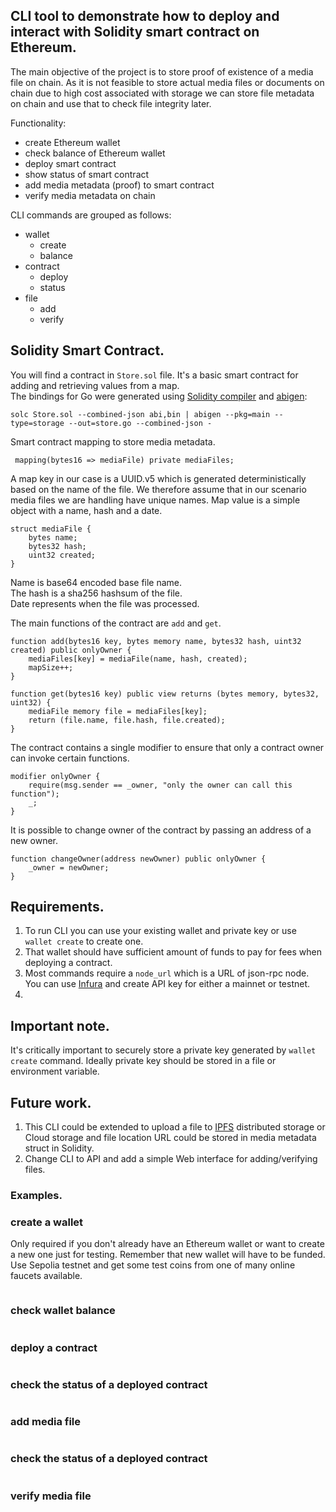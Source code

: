 ## CLI tool to demonstrate how to deploy and interact with Solidity smart contract on Ethereum.

The main objective of the project is to store proof of existence of a media file on chain.
As it is not feasible to store actual media files or documents on chain due to high cost associated with storage
we can store file metadata on chain and use that to check file integrity later.

Functionality:
- create Ethereum wallet
- check balance of Ethereum wallet
- deploy smart contract
- show status of smart contract
- add media metadata (proof) to smart contract
- verify media metadata on chain

CLI commands are grouped as follows:
- wallet
  - create
  - balance
- contract
  - deploy
  - status
- file
  - add
  - verify

## Solidity Smart Contract.
You will find a contract in ```Store.sol``` file. It's a basic smart contract for adding and retrieving values from a map.  
The bindings for Go were generated using [Solidity compiler](https://docs.soliditylang.org/en/v0.8.9/installing-solidity.html) 
and [abigen](https://geth.ethereum.org/docs/tools/abigen):
```shell
solc Store.sol --combined-json abi,bin | abigen --pkg=main --type=storage --out=store.go --combined-json - 
 ```

Smart contract mapping to store media metadata.
```solidity
 mapping(bytes16 => mediaFile) private mediaFiles;
```
A map key in our case is a UUID.v5 which is generated deterministically based on the name of the file. We therefore assume that
in our scenario media files we are handling have unique names.
Map value is a simple object with a name, hash and a date.  
```solidity
struct mediaFile {
    bytes name;
    bytes32 hash;
    uint32 created;
}
```
Name is base64 encoded base file name.  
The hash is a sha256 hashsum of the file.  
Date represents when the file was processed.  

The main functions of the contract are ```add``` and ```get```.
```solidity
function add(bytes16 key, bytes memory name, bytes32 hash, uint32 created) public onlyOwner {
    mediaFiles[key] = mediaFile(name, hash, created);
    mapSize++;
}

function get(bytes16 key) public view returns (bytes memory, bytes32, uint32) {
    mediaFile memory file = mediaFiles[key];
    return (file.name, file.hash, file.created);
}
```

The contract contains a single modifier to ensure that only a contract owner can invoke certain functions.
```solidity
modifier onlyOwner {
    require(msg.sender == _owner, "only the owner can call this function");
    _;
}
```

It is possible to change owner of the contract by passing an address of a new owner.
```solidity
function changeOwner(address newOwner) public onlyOwner {
    _owner = newOwner;
}
```


## Requirements.
1. To run CLI you can use your existing wallet and private key or use ```wallet create``` to create one.
2. That wallet should have sufficient amount of funds to pay for fees when deploying a contract.
3. Most commands require a ```node_url``` which is a URL of json-rpc node. You can use [Infura](https://www.infura.io/) and create API key
for either a mainnet or testnet.
4.

## Important note.
It's critically important to securely store a private key generated by ```wallet create``` command.
Ideally private key should be stored in a file or environment variable.

## Future work.
1. This CLI could be extended to upload a file to [IPFS](https://ipfs.tech/) distributed storage or Cloud storage
and file location URL could be stored in media metadata struct in Solidity.
2. Change CLI to API and add a simple Web interface for adding/verifying files.

### Examples.

### create a wallet
Only required if you don't already have an Ethereum wallet or want to create a new one just for testing. Remember that new wallet
will have to be funded. Use Sepolia testnet and get some test coins from one of many online faucets available.  
```shell

```

### check wallet balance
```shell

```

### deploy a contract
```shell

```

### check the status of a deployed contract
```shell

```

### add media file
```shell

```

### check the status of a deployed contract 
```shell

```

### verify media file
```shell

```